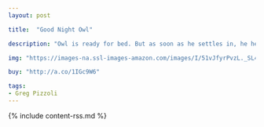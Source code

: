 ```yaml
---
layout: post

title:  "Good Night Owl"

description: "Owl is ready for bed. But as soon as he settles in, he hears a strange noise. He'll never get to sleep unless he can figure out what's going on!"

img: "https://images-na.ssl-images-amazon.com/images/I/51vJfyrPvzL._SL480_.jpg"

buy: "http://a.co/1IGc9W6"

tags:
- Greg Pizzoli
---
```


{% include content-rss.md %}